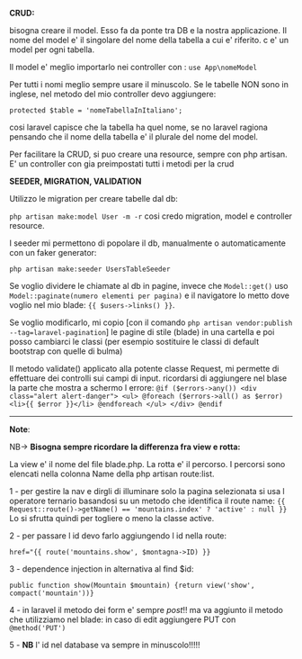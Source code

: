 **CRUD:**

bisogna creare il model. Esso fa da ponte tra DB e la nostra applicazione.
Il nome del model e' il singolare del nome della tabella a cui e' riferito. c e' un model per ogni tabella.

Il model e' meglio importarlo nei controller con :
`use App\nomeModel`

Per tutti i nomi meglio sempre usare il minuscolo.
Se le tabelle NON sono in inglese, nel metodo del mio controller devo aggiungere:

`protected $table = 'nomeTabellaInItaliano';`

cosi laravel capisce che la tabella ha quel nome, se no laravel ragiona pensando che il nome della tabella e' il plurale del nome del model.

Per facilitare la CRUD, si puo creare una resource, sempre con php artisan.
E' un controller con gia preimpostati tutti i metodi per la crud

**SEEDER, MIGRATION, VALIDATION**

Utilizzo le migration per creare tabelle dal db:

`php artisan make:model User -m -r`
cosi credo migration, model e controller resource.

I seeder mi permettono di popolare il db, manualmente o automaticamente con un faker generator:

`php artisan make:seeder UsersTableSeeder`

Se voglio dividere le chiamate al db in pagine, invece che `Model::get()` uso `Model::paginate(numero elementi per pagina)` e il navigatore lo metto dove voglio nel mio blade: `{{ $users->links() }}`.

Se voglio modificarlo, mi copio [con il comando `php artisan vendor:publish --tag=laravel-pagination`] le pagine di stile (blade) in una cartella e poi posso cambiarci le classi (per esempio sostituire le classi di default bootstrap con quelle di bulma)


Il metodo validate() applicato alla potente classe Request, mi permette di effettuare dei controlli sui campi di input. ricordarsi di aggiungere nel blase la parte che mostra a schermo l errore:
`@if ($errors->any())
    <div class="alert alert-danger">
        <ul>
            @foreach ($errors->all() as $error)
                <li>{{ $error }}</li>
            @endforeach
        </ul>
    </div>
@endif`

-------------------------------------------------


**Note**: 

NB-> **Bisogna sempre ricordare la differenza fra view e rotta:**

La view e' il nome del file blade.php.
La rotta e' il percorso. I percorsi sono elencati nella colonna Name della php artisan route:list.


1 - per gestire la nav e dirgli di illuminare solo la pagina selezionata si usa l operatore ternario basandosi su un metodo che identifica il route name: 
`{{ Request::route()->getName() == 'mountains.index' ? 'active' : null }}`
Lo si sfrutta quindi per togliere o meno la classe active.

2 - per passare l id devo farlo aggiungendo l id nella route:

`href="{{ route('mountains.show', $montagna->ID) }}`

3 - dependence injection in alternativa al find $id:

`public function show(Mountain $mountain) {return view('show', compact('mountain'))}`

4 - in laravel il metodo dei form e' sempre *post*!!
ma va aggiunto il metodo che utilizziamo nel blade: in caso di edit aggiungere PUT con `@method('PUT')`

5 - **NB** l' id nel database va sempre in minuscolo!!!!!

